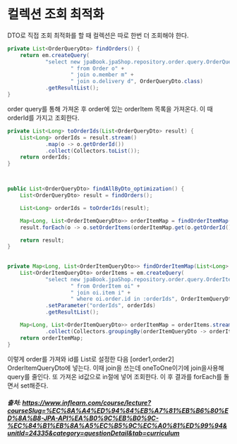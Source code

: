 # 컬렉션 조회 최적화

DTO로 직접 조회 최적화를 할 때 컬렉션은 따로 한번 더 조회해야 한다.     

```java
private List<OrderQueryDto> findOrders() {
    return em.createQuery(
            "select new jpaBook.jpaShop.repository.order.query.OrderQueryDto(o.id, m.name, o.orderDate, o.status, d.address)" +
                    " from Order o" +
                    " join o.member m" +
                    " join o.delivery d", OrderQueryDto.class)
            .getResultList();
}
```

order query를 통해 가져온 후 
order에 있는 orderItem 목록을 가져온다. 이 때 orderId를 가지고 조회한다.

```java
private List<Long> toOrderIds(List<OrderQueryDto> result) {
    List<Long> orderIds = result.stream()
            .map(o -> o.getOrderId())
            .collect(Collectors.toList());
    return orderIds;
}



public List<OrderQueryDto> findAllByDto_optimization() {
    List<OrderQueryDto> result = findOrders();

    List<Long> orderIds = toOrderIds(result);

    Map<Long, List<OrderItemQueryDto>> orderItemMap = findOrderItemMap(orderIds);
    result.forEach(o -> o.setOrderItems(orderItemMap.get(o.getOrderId())));

    return result;
}
 
 
private Map<Long, List<OrderItemQueryDto>> findOrderItemMap(List<Long> orderIds) {
    List<OrderItemQueryDto> orderItems = em.createQuery(
            "select new jpaBook.jpaShop.repository.order.query.OrderItemQueryDto(oi.order.id, i.name, oi.orderPrice, oi.count)" +
                    " from OrderItem oi" +
                    " join oi.item i" +
                    " where oi.order.id in :orderIds", OrderItemQueryDto.class)
            .setParameter("orderIds", orderIds)
            .getResultList();

    Map<Long, List<OrderItemQueryDto>> orderItemMap = orderItems.stream()
            .collect(Collectors.groupingBy(orderItemQueryDto -> orderItemQueryDto.getOrderId()));
    return orderItemMap;
}
```

이렇게 order를 가져와 id를 List로 설정한 다음 [order1,order2] 
OrderItemQueryDto에 넣는다. 이때 join을 쓰는데 oneToOne이기에 join을사용해 query를 줄인다. 
또 가져온 id값으로 in절에 넣어 조회한다. 이 후 결과를 forEach를 돌면서 set해준다. 

##### 출처: https://www.inflearn.com/course/lecture?courseSlug=%EC%8A%A4%ED%94%84%EB%A7%81%EB%B6%80%ED%8A%B8-JPA-API%EA%B0%9C%EB%B0%9C-%EC%84%B1%EB%8A%A5%EC%B5%9C%EC%A0%81%ED%99%94&unitId=24335&category=questionDetail&tab=curriculum
